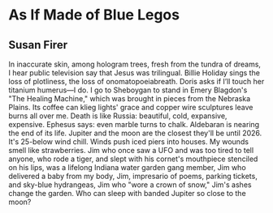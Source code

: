 # As If Made of Blue Legos
## Susan Firer
In inaccurate skin,
among hologram trees,
fresh from the tundra of dreams,
I hear public television say
that Jesus was trilingual.
Billie Holiday sings
the loss of plotliness,
the loss of onomatopoeiabreath.
Doris asks if I’ll touch
her titanium humerus—I do.
I go to Sheboygan to stand in
Emery Blagdon's "The Healing
Machine," which was brought in
pieces from the Nebraska Plains.
Its coffee can klieg lights' grace
and copper wire sculptures
leave burns all over me.
Death is like Russia:
beautiful, cold, expansive,
expensive. Ephesus says:
even marble turns to chalk.
Aldebaran is nearing
the end of its life.
Jupiter and the moon are
the closest they'll be until 2026.
It's 25-below wind chill. Winds
push iced piers into houses.
My wounds smell like strawberries.
Jim who once saw a UFO
and was too tired to tell anyone,
who rode a tiger, and
slept with his cornet's mouthpiece
stenciled on his lips, was a lifelong
Indiana water garden gang member,
Jim who delivered a baby
from my body, Jim, impresario
of poems, parking tickets, and
sky-blue hydrangeas, Jim who
"wore a crown of snow,"
Jim's ashes change the garden.
Who can sleep with banded
Jupiter so close to the moon?